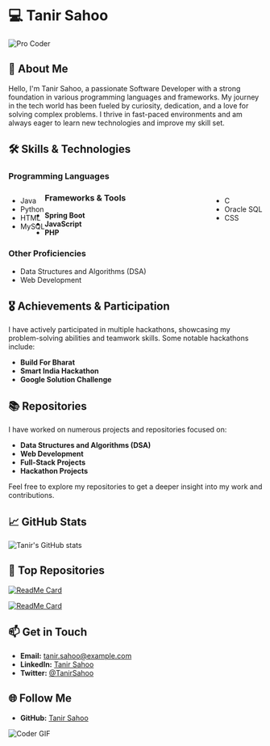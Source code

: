 # 💻 Tanir Sahoo

![Pro Coder](https://media.giphy.com/media/26tn33aiTi1jkl6H6/giphy.gif)

## 🚀 About Me

Hello, I'm Tanir Sahoo, a passionate Software Developer with a strong foundation in various programming languages and frameworks. My journey in the tech world has been fueled by curiosity, dedication, and a love for solving complex problems. I thrive in fast-paced environments and am always eager to learn new technologies and improve my skill set.

## 🛠️ Skills & Technologies

### Programming Languages
<div>
  <ul style="float: left;">
    <li>Java</li>
    <li>Python</li>
    <li>HTML</li>
    <li>MySQL</li>
  </ul>
  <ul style="float: right;">
    <li>C</li>
    <li>Oracle SQL</li>
    <li>CSS</li>
  </ul>
</div>

### Frameworks & Tools
- **Spring Boot**
- **JavaScript**
- **PHP**

### Other Proficiencies
- Data Structures and Algorithms (DSA)
- Web Development

## 🎖️ Achievements & Participation

I have actively participated in multiple hackathons, showcasing my problem-solving abilities and teamwork skills. Some notable hackathons include:
- **Build For Bharat**
- **Smart India Hackathon**
- **Google Solution Challenge**

## 📚 Repositories

I have worked on numerous projects and repositories focused on:
- **Data Structures and Algorithms (DSA)**
- **Web Development**
- **Full-Stack Projects**
- **Hackathon Projects**

Feel free to explore my repositories to get a deeper insight into my work and contributions.

## 📈 GitHub Stats

![Tanir's GitHub stats](https://github-readme-stats.vercel.app/api?username=your-github-username&show_icons=true&theme=radical)

## 🌟 Top Repositories

[![ReadMe Card](https://github-readme-stats.vercel.app/api/pin/?username=tanirsahoo&repo=DSA_using_Java&theme=radical)](https://github.com/tanirsahoo/DSA_Using_Java)

[![ReadMe Card](https://github-readme-stats.vercel.app/api/pin/?username=tanirsahoo&repo=WebDev_Project&theme=radical)](https://github.com/tanirsahoo/WebDev_Project)

## 📫 Get in Touch

- **Email:** tanir.sahoo@example.com
- **LinkedIn:** [Tanir Sahoo](https://www.linkedin.com/in/your-linkedin-profile/)
- **Twitter:** [@TanirSahoo](https://twitter.com/your-twitter-profile)

## 🌐 Follow Me

- **GitHub:** [Tanir Sahoo](https://github.com/your-github-username)

![Coder GIF](https://media.giphy.com/media/qgQUggAC3Pfv687qPC/giphy.gif)
